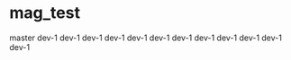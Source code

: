# mag_test
master   dev-1   dev-1   dev-1   dev-1
dev-1   dev-1   dev-1   dev-1   dev-1
dev-1   dev-1   dev-1
